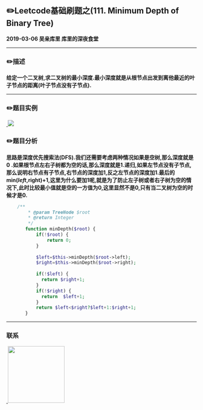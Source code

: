 ## :pencil2:Leetcode基础刷题之(111. Minimum Depth of Binary Tree)
**2019-03-06 吴亲库里 库里的深夜食堂**
****
### :pencil2:描述
 **给定一个二叉树,求二叉树的最小深度.最小深度就是从根节点出发到离他最近的叶子节点的距离(叶子节点没有子节点).**
****
### :pencil2:题目实例
<a href="https://github.com/wuqinqiang/">
​    <img src="https://github.com/wuqinqiang/Lettcode-php/blob/master/images/111.png">
</a> 

### :pencil2:题目分析
**思路是深度优先搜索法(DFS).我们还需要考虑两种情况如果是空树,那么深度就是0 .如果根节点左右子树都为空的话,那么深度就是1.递归,如果左节点没有子节点,那么说明右节点有子节点,右节点的深度加1,反之左节点的深度加1.最后的min($left,$right)+1,这里为什么要加1呢,就是为了防止左子树或者右子树为空的情况下,此时比较最小值就是空的一方值为0,这里显然不是0,只有当二叉树为空的时候才是0.**

```php
    /**
        * @param TreeNode $root
        * @return Integer
        */
       function minDepth($root) {
           if(!$root) {
               return 0;
           }
         
           $left=$this->minDepth($root->left);
           $right=$this->minDepth($root->right);
           
           if(!$left) {
             return $right+1;
           }
           if(!$right) {
             return  $left+1;
           }
           return $left<$right?$left+1:$right+1;
       }
```
****

### 联系

<a href="https://github.com/wuqinqiang/">
​    <img src="https://github.com/wuqinqiang/Lettcode-php/blob/master/qrcode_for_gh_c194f9d4cdb1_430.jpg" width="150px" height="150px">
</a> 
   
    
    
    

